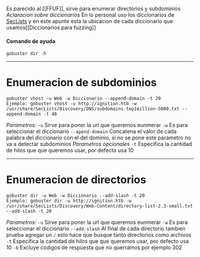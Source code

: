 Es parecido al [[FFUF]], sirve para enumerar directorios y subdominios
*Aclaracion sobre diccionarios*
En lo personal uso los diccionarios de [SecLists](https://github.com/danielmiessler/SecLists) y en este apunte esta la ubicacion de cada diccionario que usamos[[Diccionarios para fuzzing]]

#### Comando de ayuda
```shell
gobuster dir -h
```

-------
# Enumeracion de subdominios

```shell
gobuster vhost -u Web -w Diccionario --append-domain -t 20
Ejemplo: gobuster vhost -u http://ignition.htb -w /usr/share/SecLists/Discovery/DNS/subdomains-top1million-5000.txt --append-domain -t 40
```

*Parametros:*
`-u` Sirve para poner la url que queremos eunmerar
`-w` Es para seleccionar el diccionario
`--apend-domain` Concatena el valor de cada palabra del diccionario con el del dominio, si no se pone este parametro no va a detectar subdominios
*Parametros opcionales*
`-t` Especifica la cantidad de hilos que que queremos usar, por defecto usa 10

-------
# Enumeracion de directorios

```shell
gobuster dir -u Web -w Diccionario --add-slash -t 20
Ejemplo: gobuster dir -u http://ignition.htb -w /usr/share/SecLists/Discovery/Web-Content/directory-list-2.3-small.txt --add-slash -t 20
```


*Parametros:*
`-u` Sirve para poner la url que queremos eunmerar
`-w` Es para seleccionar el diccionario
`--add-slash` Al final de cada directorio tambien prueba agregar un `/` esto hace que busque tanto directorios como archivos
`-t` Especifica la cantidad de hilos que que queremos usar, por defecto usa 10
`-b` Excluye codigos de respuesta que no querramos por ejemplo 302